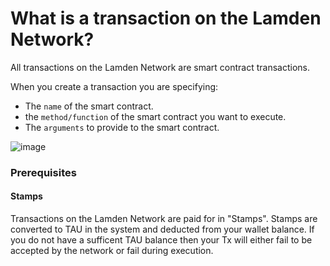 
# What is a transaction on the Lamden Network?


All transactions on the Lamden Network are smart contract transactions.

When you create a transaction you are specifying:
- The `name` of the smart contract.
- the `method/function` of the smart contract you want to execute.
- The `arguments` to provide to the smart contract.

![image](/img/wallet/wallet_create_transaction.png)

### Prerequisites

#### Stamps
Transactions on the Lamden Network are paid for in "Stamps". Stamps are converted to TAU in the system and deducted from your wallet balance.
If you do not have a sufficent TAU balance then your Tx will either fail to be accepted by the network or fail during execution.